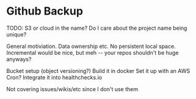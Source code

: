 # Github Backup

TODO: S3 or cloud in the name? Do I care about the project name being unique?

General motiviation.
Data ownership etc.
No persistent local space.
Incremental would be nice, but meh -- your repos shouldn't be huge anyways?

Bucket setup (object versioning?)
Build it in docker
Set it up with an AWS Cron?
Integrate it into healthchecks.io

Not covering issues/wikis/etc since I don't use them

